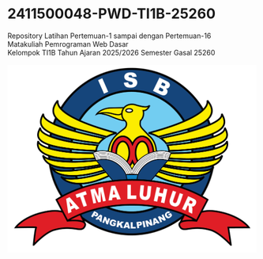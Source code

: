 # 2411500048-PWD-TI1B-25260
Repository Latihan Pertemuan-1 sampai dengan Pertemuan-16<br>Matakuliah Pemrograman Web Dasar <br>
Kelompok TI1B Tahun Ajaran 2025/2026 Semester Gasal 25260 <br><br>
![Logo ISBAL](logoisbal.png)